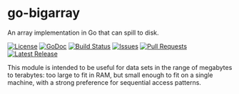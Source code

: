 # go-bigarray

An array implementation in Go that can spill to disk.

[![License](https://img.shields.io/github/license/team-spectre/go-bigarray.svg?maxAge=86400)](https://github.com/team-spectre/go-bigarray/blob/master/LICENSE)
[![GoDoc](https://godoc.org/github.com/team-spectre/go-bigarray?status.svg)](https://godoc.org/github.com/team-spectre/go-bigarray)
[![Build Status](https://img.shields.io/travis/com/team-spectre/go-bigarray.svg?maxAge=3600&logo=travis)](https://travis-ci.com/team-spectre/go-bigarray)
[![Issues](https://img.shields.io/github/issues/team-spectre/go-bigarray.svg?maxAge=7200&logo=github)](https://github.com/team-spectre/go-bigarray/issues)
[![Pull Requests](https://img.shields.io/github/issues-pr/team-spectre/go-bigarray.svg?maxAge=7200&logo=github)](https://github.com/team-spectre/go-bigarray/pulls)
[![Latest Release](https://img.shields.io/github/release/team-spectre/go-bigarray.svg?maxAge=2592000&logo=github)](https://github.com/team-spectre/go-bigarray/releases)

This module is intended to be useful for data sets in the range of megabytes
to terabytes: too large to fit in RAM, but small enough to fit on a single
machine, with a strong preference for sequential access patterns.
